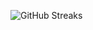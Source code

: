![GitHub Streaks](https://github-streaks-mqc9.onrender.com/streak/happilli/image?theme=midnight&cache_bust=1743179302&lang=ja)
